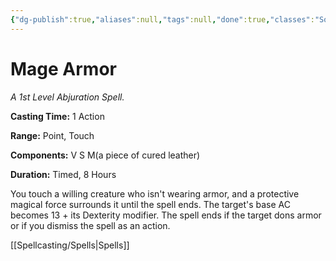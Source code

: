 ```yaml
---
{"dg-publish":true,"aliases":null,"tags":null,"done":true,"classes":"Sorcerer, Wizard,","spellLevel":1,"school":"Abjuration","source":"PHB","permalink":"/spells/mage-armor/","dgHomeLink":false,"dgPassFrontmatter":true}
---
```


# Mage Armor
*A 1st Level Abjuration Spell.*

**Casting Time:** 1 Action

**Range:** Point, Touch

**Components:** V S M(a piece of cured leather)

**Duration:** Timed, 8 Hours

You touch a willing creature who isn't wearing armor, and a protective magical force surrounds it until the spell ends. The target's base AC becomes 13 + its Dexterity modifier. The spell ends if the target dons armor or if you dismiss the spell as an action.

[[Spellcasting/Spells|Spells]]